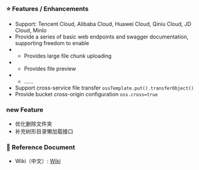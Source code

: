 ### ⭐️ Features / Enhancements

- Support: Tencent Cloud, Alibaba Cloud, Huawei Cloud, Qiniu Cloud, JD Cloud, MinIo
- Provide a series of basic web endpoints and swagger documentation, supporting freedom to enable
- - Provides large file chunk uploading
- - Provides file preview
- - ......
- Support cross-service file transfer `ossTemplate.put().transferObject()`
- Provide bucket cross-origin configuration `oss.cross=true`

### new Feature

- 优化删除文件夹
- 补充树形目录懒加载接口

### 📔 Reference Document

- Wiki（中文）: [Wiki](https://github.com/weimin96/oss-spring-starter/wiki)